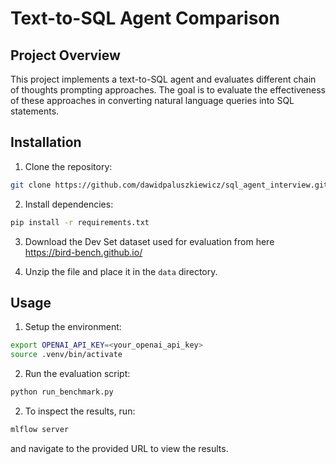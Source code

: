 # Text-to-SQL Agent Comparison

## Project Overview

This project implements a text-to-SQL agent and evaluates different chain of thoughts prompting approaches. The goal is to evaluate the effectiveness of these approaches in converting natural language queries into SQL statements.


## Installation

1. Clone the repository:

```bash
git clone https://github.com/dawidpaluszkiewicz/sql_agent_interview.git
```

2. Install dependencies:

```bash
pip install -r requirements.txt
```

3. Download the Dev Set dataset used for evaluation from here https://bird-bench.github.io/

4. Unzip the file and place it in the `data` directory.

## Usage

1. Setup the environment:

```bash
export OPENAI_API_KEY=<your_openai_api_key>
source .venv/bin/activate
```

2. Run the evaluation script:

```bash
python run_benchmark.py
```

2. To inspect the results, run:

```bash
mlflow server
```

and navigate to the provided URL to view the results.